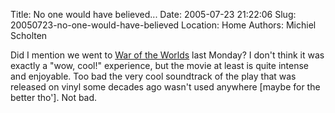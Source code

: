 Title: No one would have believed...
Date: 2005-07-23 21:22:06
Slug: 20050723-no-one-would-have-believed
Location: Home
Authors: Michiel Scholten

<p>Did I mention we went to <a href="http://www.imdb.com/title/tt0407304/">War of the Worlds</a> last Monday? I don't think it was exactly a "wow, cool!" experience, but the movie at least is quite intense and enjoyable. Too bad the very cool soundtrack of the play that was released on vinyl some decades ago wasn't used anywhere [maybe for the better tho']. Not bad.</p>